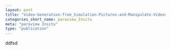 ```yaml
---
layout: post
title: "Video-Generation-from_Simulation-Pictures-and-Manipulate-Videos-Through-FFmpeg"
categories_short_name: paraview_Insitu
meta: "paraview Insitu"
type: "publication"
---
```



ddfsd
